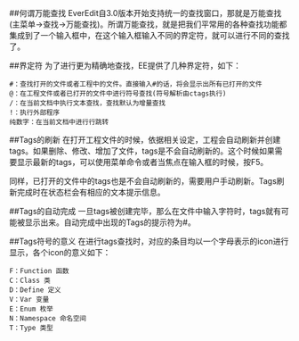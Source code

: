 ##何谓万能查找
EverEdit自3.0版本开始支持统一的查找窗口，那就是万能查找(主菜单→查找→万能查找)。所谓万能查找，就是把我们平常用的各种查找功能都集成到了一个输入框中，在这个输入框输入不同的界定符，就可以进行不同的查找了。

##界定符
为了进行更为精确地查找，EE提供了几种界定符，如下：

```
#：查找打开的文件或者工程中的文件。直接输入#的话，将会显示出所有已打开的文件
@：在工程文件或者已打开的文件中进行符号查找(符号解析由ctags执行)
/：在当前文档中执行文本查找，查找默认为增量查找
!：执行外部程序
纯数字：在当前文档中进行行跳转
```

##Tags的刷新
在打开工程文件的时候，依据相关设定，工程会自动刷新并创建tags。如果删除、修改、增加了文件，tags是不会自动刷新的。这个时候如果需要显示最新的tags，可以使用菜单命令或者当焦点在输入框的时候，按F5。

同样，已打开的文件中的tags也是不会自动刷新的，需要用户手动刷新。Tags刷新完成时在状态栏会有相应的文本提示信息。

##Tags的自动完成
一旦tags被创建完毕，那么在文件中输入字符时，tags就有可能被显示出来。自动完成中出现的Tags的提示符为#。

##Tags符号的意义
在进行tags查找时，对应的条目均以一个字母表示的icon进行显示，各个icon的意义如下：

```
F：Function 函数
C：Class 类
D：Define 定义
V：Var 变量
E：Enum 枚举
N：Namespace 命名空间
T：Type 类型
```
